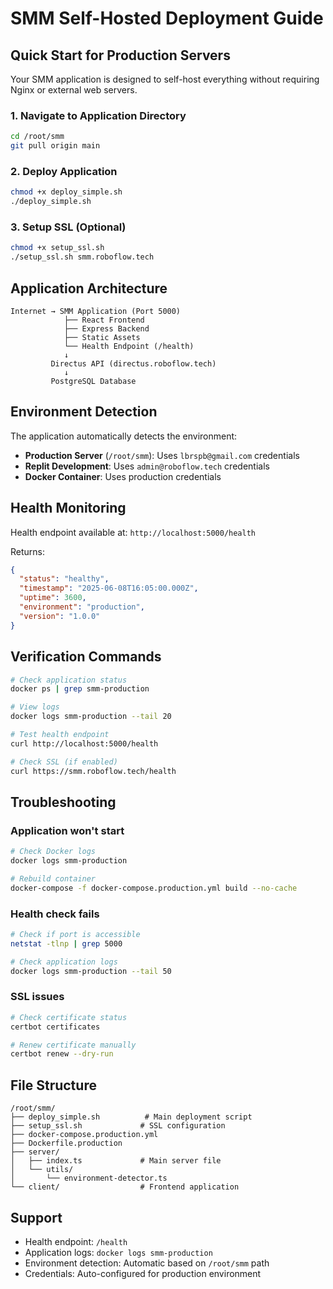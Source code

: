 # SMM Self-Hosted Deployment Guide

## Quick Start for Production Servers

Your SMM application is designed to self-host everything without requiring Nginx or external web servers.

### 1. Navigate to Application Directory
```bash
cd /root/smm
git pull origin main
```

### 2. Deploy Application
```bash
chmod +x deploy_simple.sh
./deploy_simple.sh
```

### 3. Setup SSL (Optional)
```bash
chmod +x setup_ssl.sh
./setup_ssl.sh smm.roboflow.tech
```

## Application Architecture

```
Internet → SMM Application (Port 5000)
            ├── React Frontend
            ├── Express Backend  
            ├── Static Assets
            └── Health Endpoint (/health)
            ↓
         Directus API (directus.roboflow.tech)
            ↓
         PostgreSQL Database
```

## Environment Detection

The application automatically detects the environment:

- **Production Server** (`/root/smm`): Uses `lbrspb@gmail.com` credentials
- **Replit Development**: Uses `admin@roboflow.tech` credentials
- **Docker Container**: Uses production credentials

## Health Monitoring

Health endpoint available at: `http://localhost:5000/health`

Returns:
```json
{
  "status": "healthy",
  "timestamp": "2025-06-08T16:05:00.000Z",
  "uptime": 3600,
  "environment": "production",
  "version": "1.0.0"
}
```

## Verification Commands

```bash
# Check application status
docker ps | grep smm-production

# View logs
docker logs smm-production --tail 20

# Test health endpoint
curl http://localhost:5000/health

# Check SSL (if enabled)
curl https://smm.roboflow.tech/health
```

## Troubleshooting

### Application won't start
```bash
# Check Docker logs
docker logs smm-production

# Rebuild container
docker-compose -f docker-compose.production.yml build --no-cache
```

### Health check fails
```bash
# Check if port is accessible
netstat -tlnp | grep 5000

# Check application logs
docker logs smm-production --tail 50
```

### SSL issues
```bash
# Check certificate status
certbot certificates

# Renew certificate manually
certbot renew --dry-run
```

## File Structure

```
/root/smm/
├── deploy_simple.sh          # Main deployment script
├── setup_ssl.sh             # SSL configuration
├── docker-compose.production.yml
├── Dockerfile.production
├── server/
│   ├── index.ts             # Main server file
│   └── utils/
│       └── environment-detector.ts
└── client/                  # Frontend application
```

## Support

- Health endpoint: `/health`
- Application logs: `docker logs smm-production`
- Environment detection: Automatic based on `/root/smm` path
- Credentials: Auto-configured for production environment